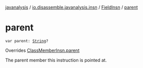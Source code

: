 [javanalysis](../../index.md) / [io.disassemble.javanalysis.insn](../index.md) / [FieldInsn](index.md) / [parent](./parent.md)

# parent

`var parent: `[`String`](https://kotlinlang.org/api/latest/jvm/stdlib/kotlin/-string/index.html)`?`

Overrides [ClassMemberInsn.parent](../-class-member-insn/parent.md)

The parent member this instruction is pointed at.

